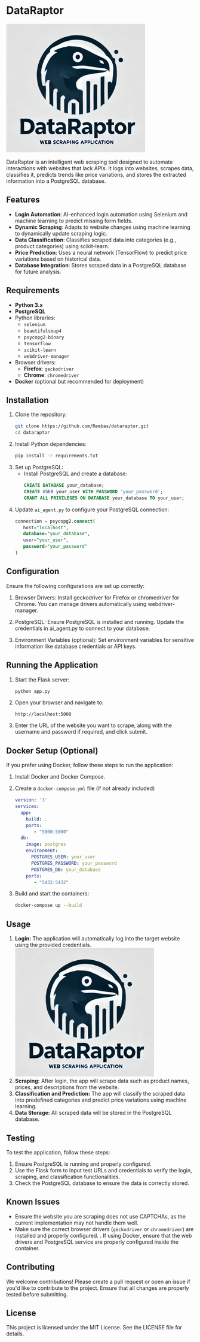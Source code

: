 # DataRaptor

![DataRaptor Logo](./assets/logo.png)

DataRaptor is an intelligent web scraping tool designed to automate interactions with websites that lack APIs. It logs into websites, scrapes data, classifies it, predicts trends like price variations, and stores the extracted information into a PostgreSQL database.

## Features
- **Login Automation**: AI-enhanced login automation using Selenium and machine learning to predict missing form fields.
- **Dynamic Scraping**: Adapts to website changes using machine learning to dynamically update scraping logic.
- **Data Classification**: Classifies scraped data into categories (e.g., product categories) using scikit-learn.
- **Price Prediction**: Uses a neural network (TensorFlow) to predict price variations based on historical data.
- **Database Integration**: Stores scraped data in a PostgreSQL database for future analysis.

## Requirements

- **Python 3.x**
- **PostgreSQL**
- Python libraries:
  - `selenium`
  - `beautifulsoup4`
  - `psycopg2-binary`
  - `tensorflow`
  - `scikit-learn`
  - `webdriver-manager`
- Browser drivers:
  - **Firefox**: `geckodriver`
  - **Chrome**: `chromedriver`
- **Docker** (optional but recommended for deployment)

## Installation

1. Clone the repository:
   ```bash
   git clone https://github.com/Rembas/dataraptor.git
   cd dataraptor

2. Install Python dependencies:
   ```bash
   pip install -r requirements.txt

3. Set up PostgreSQL:
   - Install PostgreSQL and create a database:
     ```sql
     CREATE DATABASE your_database;
     CREATE USER your_user WITH PASSWORD 'your_password';
     GRANT ALL PRIVILEGES ON DATABASE your_database TO your_user;

4. Update `ai_agent.py` to configure your PostgreSQL connection:
   ```sql
   connection = psycopg2.connect(
      host="localhost",
      database="your_database",
      user="your_user",
      password="your_password"
   )

## Configuration
Ensure the following configurations are set up correctly:

1. Browser Drivers: Install geckodriver for Firefox or chromedriver for Chrome. You can manage drivers automatically using webdriver-manager.

2. PostgreSQL: Ensure PostgreSQL is installed and running. Update the credentials in ai_agent.py to connect to your database.

3. Environment Variables (optional): Set environment variables for sensitive information like database credentials or API keys.

## Running the Application
1. Start the Flask server:
   ```bash
   python app.py

2. Open your browser and navigate to:
   ```site
   http://localhost:5000

3. Enter the URL of the website you want to scrape, along with the username and password if required, and click submit.

## Docker Setup (Optional)
If you prefer using Docker, follow these steps to run the application:

1. Install Docker and Docker Compose.

2. Create a `docker-compose.yml` file (if not already included)
   ```yaml
   version: '3'
   services:
     app:
       build: .
       ports:
          - "5000:5000"
     db:
       image: postgres
       environment:
         POSTGRES_USER: your_user
         POSTGRES_PASSWORD: your_password
         POSTGRES_DB: your_database
       ports:
          - "5432:5432"

3. Build and start the containers:
   ```bash
   docker-compose up --build

## Usage
1. **Login:** The application will automatically log into the target website using the provided credentials.
   ![DataRaptor Login](./assets/logo.png)
3. **Scraping:** After login, the app will scrape data such as product names, prices, and descriptions from the website.
4. **Classification and Prediction:** The app will classify the scraped data into predefined categories and predict price variations using machine learning.
5. **Data Storage:** All scraped data will be stored in the PostgreSQL database.

## Testing
To test the application, follow these steps:

1. Ensure PostgreSQL is running and properly configured.
2. Use the Flask form to input test URLs and credentials to verify the login, scraping, and classification functionalities.
3. Check the PostgreSQL database to ensure the data is correctly stored.

## Known Issues
- Ensure the website you are scraping does not use CAPTCHAs, as the current implementation may not handle them well.
- Make sure the correct browser drivers (`geckodriver` or `chromedriver`) are installed and properly configured.
. If using Docker, ensure that the web drivers and PostgreSQL service are properly configured inside the container.

## Contributing
We welcome contributions! Please create a pull request or open an issue if you'd like to contribute to the project. Ensure that all changes are properly tested before submitting.

## License
This project is licensed under the MIT License. See the LICENSE file for details.

